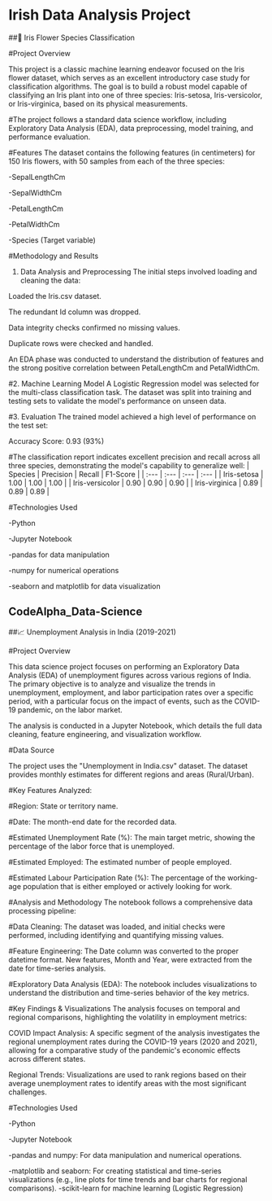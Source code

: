 # Irish Data Analysis Project
##🌸 Iris Flower Species Classification

#Project Overview

This project is a classic machine learning endeavor focused on the Iris flower dataset, which serves as an excellent introductory case study for classification algorithms. The goal is to build a robust model capable of classifying an Iris plant into one of three species: Iris-setosa, Iris-versicolor, or Iris-virginica, based on its physical measurements.

#The project follows a standard data science workflow, including Exploratory Data Analysis (EDA), data preprocessing, model training, and performance evaluation.

#Features
The dataset contains the following features (in centimeters) for 150 Iris flowers, with 50 samples from each of the three species:

-SepalLengthCm

-SepalWidthCm

-PetalLengthCm

-PetalWidthCm

-Species (Target variable)

#Methodology and Results
1. Data Analysis and Preprocessing
The initial steps involved loading and cleaning the data:

Loaded the Iris.csv dataset.

The redundant Id column was dropped.

Data integrity checks confirmed no missing values.

Duplicate rows were checked and handled.

An EDA phase was conducted to understand the distribution of features and the strong positive correlation between PetalLengthCm and PetalWidthCm.

#2. Machine Learning Model
A Logistic Regression model was selected for the multi-class classification task. The dataset was split into training and testing sets to validate the model's performance on unseen data.

#3. Evaluation
The trained model achieved a high level of performance on the test set:

Accuracy Score: 0.93 (93%)

#The classification report indicates excellent precision and recall across all three species, demonstrating the model's capability to generalize well:
| Species | Precision | Recall | F1-Score |
| :--- | :--- | :--- | :--- |
| Iris-setosa | 1.00 | 1.00 | 1.00 |
| Iris-versicolor | 0.90 | 0.90 | 0.90 |
| Iris-virginica | 0.89 | 0.89 | 0.89 |

#Technologies Used

-Python

-Jupyter Notebook

-pandas for data manipulation

-numpy for numerical operations

-seaborn and matplotlib for data visualization



## CodeAlpha_Data-Science

##📈 Unemployment Analysis in India (2019-2021)

#Project Overview

This data science project focuses on performing an Exploratory Data Analysis (EDA) of unemployment figures across various regions of India. The primary objective is to analyze and visualize the trends in unemployment, employment, and labor participation rates over a specific period, with a particular focus on the impact of events, such as the COVID-19 pandemic, on the labor market.

The analysis is conducted in a Jupyter Notebook, which details the full data cleaning, feature engineering, and visualization workflow.

#Data Source

The project uses the "Unemployment in India.csv" dataset. The dataset provides monthly estimates for different regions and areas (Rural/Urban).

#Key Features Analyzed:

#Region: State or territory name.

#Date: The month-end date for the recorded data.

#Estimated Unemployment Rate (%): The main target metric, showing the percentage of the labor force that is unemployed.

#Estimated Employed: The estimated number of people employed.

#Estimated Labour Participation Rate (%): The percentage of the working-age population that is either employed or actively looking for work.

#Analysis and Methodology
The notebook follows a comprehensive data processing pipeline:

#Data Cleaning: The dataset was loaded, and initial checks were performed, including identifying and quantifying missing values.

#Feature Engineering: The Date column was converted to the proper datetime format. New features, Month and Year, were extracted from the date for time-series analysis.

#Exploratory Data Analysis (EDA): The notebook includes visualizations to understand the distribution and time-series behavior of the key metrics.

#Key Findings & Visualizations
The analysis focuses on temporal and regional comparisons, highlighting the volatility in employment metrics:

COVID Impact Analysis: A specific segment of the analysis investigates the regional unemployment rates during the COVID-19 years (2020 and 2021), allowing for a comparative study of the pandemic's economic effects across different states.

Regional Trends: Visualizations are used to rank regions based on their average unemployment rates to identify areas with the most significant challenges.

#Technologies Used

-Python

-Jupyter Notebook

-pandas and numpy: For data manipulation and numerical operations.

-matplotlib and seaborn: For creating statistical and time-series visualizations (e.g., line plots for time trends and bar charts for regional comparisons).
-scikit-learn for machine learning (Logistic Regression)




